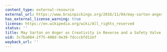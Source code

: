 ```yaml
---
content_type: external-resource
external_url: https://www.brainpickings.org/2016/11/04/may-sarton-anger/
has_external_license_warning: true
license: https://en.wikipedia.org/wiki/All_rights_reserved
status: ''
title: May Sarton on Anger as Creativity in Reverse and a Safety Valve Against Madness
uid: 3c7ba084-2f75-408d-9e39-fdcccbfd12ef
wayback_url: ''
---
```

